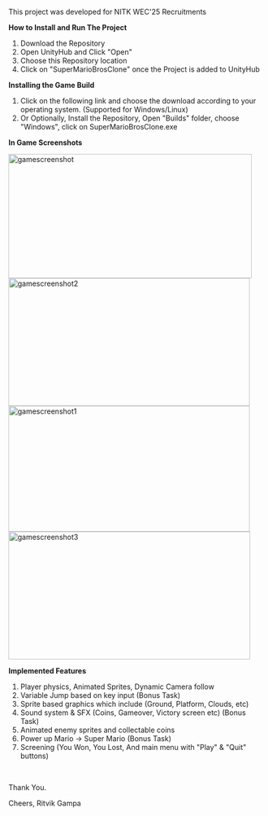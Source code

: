 This project was developed for NITK WEC'25 Recruitments

<b>How to Install and Run The Project</b>

1. Download the Repository
2. Open UnityHub and Click "Open"
3. Choose this Repository location
4. Click on "SuperMarioBrosClone" once the Project is added to UnityHub

<b>Installing the Game Build</b>

1. Click on the following link and choose the download according to your operating system. (Supported for Windows/Linux)
2. Or Optionally, Install the Repository, Open "Builds" folder, choose "Windows", click on SuperMarioBrosClone.exe


<b>In Game Screenshots</b>

<img width="479" height="244" alt="gamescreenshot" src="https://github.com/user-attachments/assets/1314b312-13d4-4140-93e1-1889289de355" />
<img width="475" height="251" alt="gamescreenshot2" src="https://github.com/user-attachments/assets/7afdd600-ed02-4965-a882-7d5e7b2fe42d" />
<img width="475" height="247" alt="gamescreenshot1" src="https://github.com/user-attachments/assets/80403c10-2609-4aec-87f0-bc4a102a32ad" />
<img width="476" height="251" alt="gamescreenshot3" src="https://github.com/user-attachments/assets/72cce85a-ecaa-47f6-8d1a-63f07f42a56a" />

<br>

<b>Implemented Features</b>

1. Player physics, Animated Sprites, Dynamic Camera follow
2. Variable Jump based on key input (Bonus Task)
3. Sprite based graphics which include (Ground, Platform, Clouds, etc)
4. Sound system & SFX (Coins, Gameover, Victory screen etc) (Bonus Task)
5. Animated enemy sprites and collectable coins
6. Power up Mario -> Super Mario (Bonus Task)
7. Screening (You Won, You Lost, And main menu with "Play" & "Quit" buttons)
   
<br>

Thank You.

Cheers,
Ritvik Gampa
